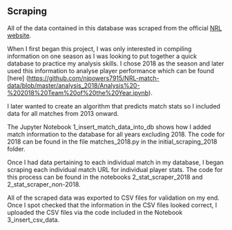 ## Scraping

All of the data contained in this database was scraped from the official [NRL website](https://www.nrl.com/).

When I first began this project, I was only interested in compiling information on one season as I was looking to put together a quick database to practice my analysis skills. I chose 2018 as the season and later used this information to analyse player performance which can be found [here]
(https://github.com/njpowers7915/NRL-match-data/blob/master/analysis_2018/Analysis%20-%202018%20Team%20of%20the%20Year.ipynb).

I later wanted to create an algorithm that predicts match stats so I included data for all matches from 2013 onward.

The Jupyter Notebook 1_insert_match_data_into_db shows how I added match information to the database for all years excluding 2018. The code for 2018 can be found in the file matches_2018.py in the initial_scraping_2018 folder.

Once I had data pertaining to each individual match in my database, I began scraping each individual match URL for individual player stats. The code for this process can be found in the notebooks 2_stat_scraper_2018 and 2_stat_scraper_non-2018.

All of the scraped data was exported to CSV files for validation on my end. Once I spot checked that the information in the CSV files looked correct, I uploaded the CSV files via the code included in the Notebook 3_insert_csv_data.
